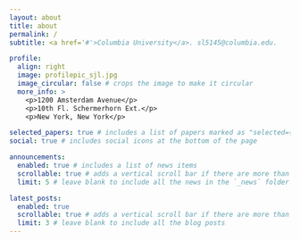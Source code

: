 ```yaml
---
layout: about
title: about
permalink: /
subtitle: <a href='#'>Columbia University</a>. sl5145@columbia.edu. 

profile:
  align: right
  image: profilepic_sjl.jpg
  image_circular: false # crops the image to make it circular
  more_info: >
    <p>1200 Amsterdam Avenue</p>
    <p>10th Fl. Schermerhorn Ext.</p>
    <p>New York, New York</p>

selected_papers: true # includes a list of papers marked as "selected={true}"
social: true # includes social icons at the bottom of the page

announcements:
  enabled: true # includes a list of news items
  scrollable: true # adds a vertical scroll bar if there are more than 3 news items
  limit: 5 # leave blank to include all the news in the `_news` folder

latest_posts:
  enabled: true
  scrollable: true # adds a vertical scroll bar if there are more than 3 new posts items
  limit: 3 # leave blank to include all the blog posts
---
```


<!-- This page is under construction

Hello! I am a `PhD student` at Columbia University in Ecology, Evolution, and Environmental Biology (E3B). I study how `anthropogenic disturbances affect animal movement and its cascading effects on transmission dynamics or hazard formation of zoonotic pathogens`.  -->

